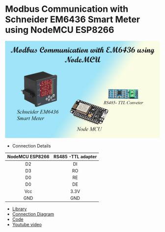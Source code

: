 # Modbus Communication with Schneider EM6436 Smart Meter using NodeMCU ESP8266
 ![alt text](https://github.com/sarathtv/Modbus_ESP_SM_RTU/blob/master/SM_NMCU.png)
* Connection Details

|     NodeMCU ESP8266 |     RS485 -TTL adapter |
|:-------------------:|:----------------------:|
|          D2         |           DI           |
|          D3         |           RO           |
|          D0         |           RE           |
|          D0         |           DE           |
|         Vcc         |          3.3V          |
|         GND         |           GND          |

- [Library][link]
- [Connection Diagram][dia]
- [Code][code]
- [Youtube video][vid]

[link]:https://github.com/emelianov/modbus-esp8266
[dia]:https://github.com/sarathtv/Modbus_ESP_SM_RTU/blob/master/ESP_RS485_SM.png
[code]:https://github.com/sarathtv/Modbus_ESP_SM_RTU/blob/master/Client_ESP_Modbus_SM/Client_ESP_Modbus_SM.ino
[vid]:https://youtu.be/b4HFpmO1g4c
